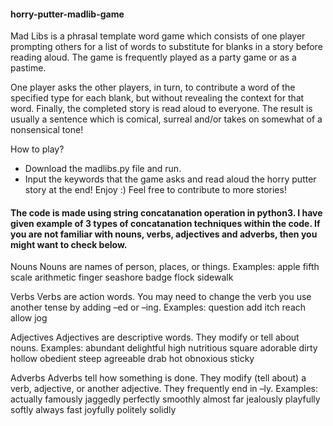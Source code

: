 #### horry-putter-madlib-game

Mad Libs is a phrasal template word game which consists of one player prompting others for a list of words to substitute for blanks in a story before reading aloud. The game is frequently played as a party game or as a pastime.

One player asks the other players, in turn, to contribute a word of the specified type for each blank, but without revealing the context for that word. Finally, the completed story is read aloud to everyone. The result is usually a sentence which is comical, surreal and/or takes on somewhat of a nonsensical tone!

How to play?
- Download the madlibs.py file and run.
- Input the keywords that the game asks and read aloud the horry putter story at the end! Enjoy :) Feel free to contribute to more stories!

#### The code is made using string concatanation operation in python3. I have given example of 3 types of concatanation techniques within the code. If you are not familiar with nouns, verbs, adjectives and adverbs, then you might want to check below.

Nouns
Nouns are names of person, places, or things.
Examples:
apple	fifth	scale
arithmetic	finger	seashore
badge	flock	sidewalk

Verbs
Verbs are action words. You may need to change the verb you use another tense by adding –ed or –ing.
Examples:
question	add	itch
reach	allow	jog

Adjectives
Adjectives are descriptive words. They modify or tell about nouns.
Examples:
abundant	delightful	high	nutritious	square
adorable	dirty	hollow	obedient	steep
agreeable	drab	hot	obnoxious	sticky

Adverbs
Adverbs tell how something is done. They modify (tell about) a verb, adjective, or another adjective. They frequently end in –ly.
Examples:
actually	famously	jaggedly	perfectly	smoothly
almost	far	jealously	playfully	softly
always	fast	joyfully	politely	solidly

